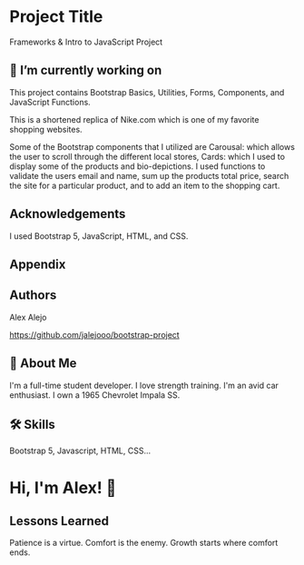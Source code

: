 
# Project Title
 Frameworks & Intro to JavaScript Project

 ## 🔭 I’m currently working on 

This project contains Bootstrap Basics, Utilities, Forms, Components, and JavaScript Functions.

This is a shortened replica of Nike.com which is one of my favorite shopping websites.  

Some of the Bootstrap components that I utilized are Carousal: which allows the user to scroll through the different local stores, Cards: which I used to display some of the products and bio-depictions. 
I used functions to validate the users email and name, sum up the products total price, search the site for a particular product, and to add an item to the shopping cart. 

## Acknowledgements
I used Bootstrap 5, JavaScript, HTML, and CSS.


## Appendix




## Authors



Alex Alejo




https://github.com/jalejooo/bootstrap-project
## 🚀 About Me
I'm a full-time student developer. I love strength training. I'm an avid car enthusiast.  I own a 1965 Chevrolet Impala SS. 





## 🛠 Skills
Bootstrap 5, Javascript, HTML, CSS...


# Hi, I'm Alex! 👋


## Lessons Learned

Patience is a virtue. 
Comfort is the enemy. Growth starts where comfort ends. 



